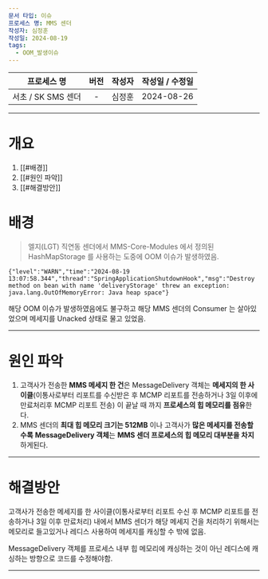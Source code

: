 ```yaml
---
문서 타입: 이슈
프로세스 명: MMS 센더
작성자: 심정훈
작성일: 2024-08-19
tags:
  - OOM_발생이슈
---
```



|     프로세스 명     | 버전  | 작성자 | 작성일 / 수정일  |
| :------------: | :-: | :-: | :--------: |
| 서초 / SK SMS 센더 |  -  | 심정훈 | 2024-08-26 |

---



# 개요 

1. [[#배경]]
2. [[#원인 파악]]
3. [[#해결방안]]

# 배경

> 엘지(LGT) 직연동 센더에서 MMS-Core-Modules 에서 정의된 HashMapStorage 를 사용하는 도중에  OOM 이슈가 발생하였음.

```log
{"level":"WARN","time":"2024-08-19 13:07:58.344","thread":"SpringApplicationShutdownHook","msg":"Destroy method on bean with name 'deliveryStorage' threw an exception: java.lang.OutOfMemoryError: Java heap space"}
```

해당 OOM 이슈가 발생하였음에도 불구하고 해당 MMS 센더의 Consumer 는 살아있었으며 메세지를 Unacked 상태로 물고 있었음.

---

# 원인 파악

1. 고객사가 전송한 **MMS 메세지 한 건**은 MessageDelivery 객체는 **메세지의 한 사이클**(이통사로부터 리포트를 수신받은 후 MCMP 리포트를 전송하거나 3일 이후에 만료처리후 MCMP 리포트 전송) 이 끝날 때 까지 **프로세스의 힙 메모리를 점유**한다.
2. MMS 센더의 **최대 힙 메모리 크기는 512MB** 이나 고객사가 **많은 메세지를 전송할 수록** **MessageDelivery 객체**는 **MMS 센더 프로세스의 힙 메모리 대부분을 차지**하게된다.

---
# 해결방안

고객사가 전송한 메세지를 한 사이클(이통사로부터 리포트 수신 후 MCMP 리포트를 전송하거나 3일 이후 만료처리) 내에서 MMS 센더가 해당 메세지 건을 처리하기 위해서는 메모리로 들고있거나 레디스 사용하여 메세지를 캐싱할 수 밖에 없음.

MessageDelivery 객체를 프로세스 내부 힙 메모리에 캐싱하는 것이 아닌 레디스에 캐싱하는 방향으로 코드를 수정해야함.

---